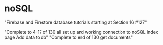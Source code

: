 # noSQL
"Firebase and Firestore database tutorials starting at Section 16 #127"
<!-- "#127. NoSQL Databases" -->
<!-- #128. Firebase & Firestore -->
<!-- #129. Connecting to Firestore -->
<!-- #130. Getting Collections -->
"Complete to 4-17 of 130 all set up and working connection to noSQL index page Add data to db"
"Complete to end of 130 get documents"